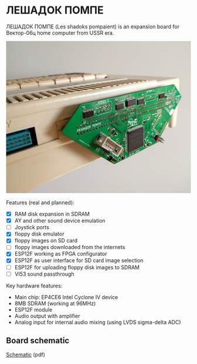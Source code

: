 ЛЕШАДОК ПОМПЕ
=============

ЛЕШАДОК ПОМПЕ (Les shadoks pompaient) is an expansion board for Вектор-06ц home computer from USSR era.

![ЛЕШАДОК ПОМПЕ](/doc/photos/lesshadoks1.jpg)

Features (real and planned):
  - [x] RAM disk expansion in SDRAM
  - [x] AY and other sound device emulation
  - [ ] Joystick ports
  - [x] floppy disk emulator
  - [x] floppy images on SD card
  - [ ] floppy images downloaded from the internets
  - [x] ESP12F working as FPGA configurator
  - [x] ESP12F as user interface for SD card image selection
  - [ ] ESP12F for uploading floppy disk images to SDRAM
  - [ ] VI53 sound passthrough
  
Key hardware features:
  * Main chip: EP4CE6 Intel Cyclone IV device
  * 8MB SDRAM (working at 96MHz)
  * ESP12F module
  * Audio output with amplifier
  * Analog input for internal audio mixing (using LVDS sigma-delta ADC)

Board schematic
---------------
[Schematic](/kicad/shadok-cheap/shadok.pdf) (pdf)
